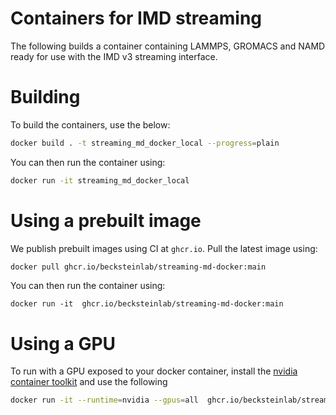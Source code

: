 # Containers for IMD streaming

The following builds a container containing LAMMPS, GROMACS and NAMD ready for use with the IMD v3 streaming interface.


# Building

To build the containers, use the below:

```bash
docker build . -t streaming_md_docker_local --progress=plain
```

You can then run the container using:

```bash
docker run -it streaming_md_docker_local

```


# Using a prebuilt image

We publish prebuilt images using CI at `ghcr.io`. Pull the latest image using:

```bash
docker pull ghcr.io/becksteinlab/streaming-md-docker:main
```

You can then run the container using:
```
docker run -it  ghcr.io/becksteinlab/streaming-md-docker:main
```

# Using a GPU

To run with a GPU exposed to your docker container, install the [nvidia container toolkit](https://docs.nvidia.com/datacenter/cloud-native/container-toolkit/latest/index.html) and use the following

```bash
docker run -it --runtime=nvidia --gpus=all  ghcr.io/becksteinlab/streaming-md-docker:main
```
